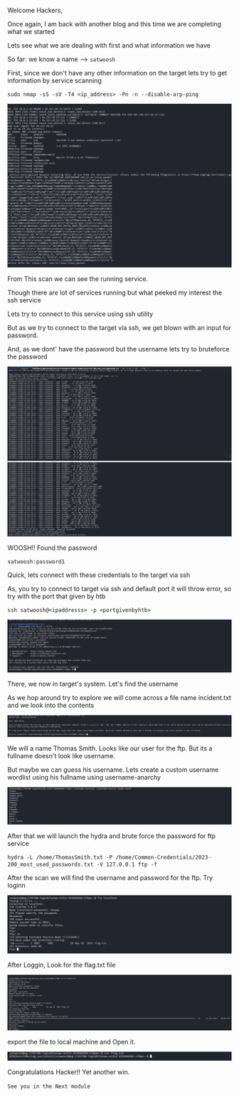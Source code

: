 Welcome Hackers, 

Once again, I am back with another blog and this time we are completing what we started 

Lets see what we are dealing with first and what information we have

So far: we know a name --> `satwoosh`

First, since we don't have any other information on the target lets try to get information by service scanning

```
sudo nmap -sS -sV -T4 <ip_address> -Pn -n --disable-arp-ping 
```
![alt text](assets/skill-assessment2/2.png)

From This scan we can see the running service.

Though there are lot of services running but what peeked my interest the ssh service

Lets try to connect to this service using ssh utility

But as we try to connect to the target via ssh, we get blown with an input for password. 

And, as we dont' have the password but the username lets try to bruteforce the password

![alt text](assets/skill-assessment2/3.png)
![alt text](assets/skill-assessment2/4.png)

WOOSH!! Found the password

```
satwoosh:password1
```

Quick, lets connect with these credentials to the target via ssh

As, you try to connect to target via ssh and default port it will throw error, so try with the port that given by htb

```
ssh satwoosh@<ipaddresss> -p <portgivenbyhtb>
```

![alt text](assets/skill-assessment2/5.png)

There, we now in target's system. Let's find the username 

As we hop around try to explore we will come across a file name incident.txt and we look into the contents

![alt text](assets/skill-assessment2/6.png)


We will a name Thomas Smith. Looks like our user for the ftp. But its a fullname doesn't look like username. 

But maybe we can guess his username. Lets create a custom username wordlist using his fullname using username-anarchy

![alt text](assets/skill-assessment2/7.png)

After that we will launch the hydra and brute force the password for ftp service

```
hydra -L /home/ThomasSmith.txt -P /home/Common-Credentials/2023-200_most_used_passwords.txt -V 127.0.0.1 ftp -f
```
After the scan we will find the username and password for the ftp. Try loginn 

![alt text](assets/skill-assessment2/8.png)

After Loggin, Look for the flag.txt file

![alt text](assets/skill-assessment2/8.1.png)

export the file to local machine and Open it.

![alt text](assets/skill-assessment2/9.png)

Congratulations Hacker!! Yet another win. 


`See you in the Next module`


